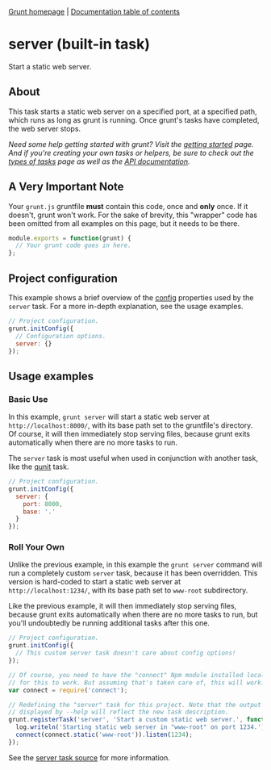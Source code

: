 [Grunt homepage](https://github.com/cowboy/grunt) | [Documentation table of contents](toc.md)

# server (built-in task)
Start a static web server.

## About

This task starts a static web server on a specified port, at a specified path, which runs as long as grunt is running. Once grunt's tasks have completed, the web server stops.

_Need some help getting started with grunt? Visit the [getting started](getting_started.md) page. And if you're creating your own tasks or helpers, be sure to check out the [types of tasks](types_of_tasks.md) page as well as the [API documentation](api.md)._

## A Very Important Note
Your `grunt.js` gruntfile **must** contain this code, once and **only** once. If it doesn't, grunt won't work. For the sake of brevity, this "wrapper" code has been omitted from all examples on this page, but it needs to be there.

```javascript
module.exports = function(grunt) {
  // Your grunt code goes in here.
};
```

## Project configuration

This example shows a brief overview of the [config](api_config.md) properties used by the `server` task. For a more in-depth explanation, see the usage examples.

```javascript
// Project configuration.
grunt.initConfig({
  // Configuration options.
  server: {}
});
```

## Usage examples

### Basic Use

In this example, `grunt server` will start a static web server at `http://localhost:8000/`, with its base path set to the gruntfile's directory. Of course, it will then immediately stop serving files, because grunt exits automatically when there are no more tasks to run.

The `server` task is most useful when used in conjunction with another task, like the [qunit](task_qunit.md) task.

```javascript
// Project configuration.
grunt.initConfig({
  server: {
    port: 8000,
    base: '.'
  }
});
```

### Roll Your Own

Unlike the previous example, in this example the `grunt server` command will run a completely custom `server` task, because it has been overridden. This version is hard-coded to start a static web server at `http://localhost:1234/`, with its base path set to `www-root` subdirectory.

Like the previous example, it will then immediately stop serving files, because grunt exits automatically when there are no more tasks to run, but you'll undoubtedly be running additional tasks after this one.

```javascript
// Project configuration.
grunt.initConfig({
  // This custom server task doesn't care about config options!
});

// Of course, you need to have the "connect" Npm module installed locally
// for this to work. But assuming that's taken care of, this will work.
var connect = require('connect');

// Redefining the "server" task for this project. Note that the output
// displayed by --help will reflect the new task description.
grunt.registerTask('server', 'Start a custom static web server.', function() {
  log.writeln('Starting static web server in "www-root" on port 1234.');
  connect(connect.static('www-root')).listen(1234);
});
```

See the [server task source](../tasks/server.js) for more information.
